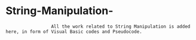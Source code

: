 # String-Manipulation-
                     All the work related to String Manipulation is added here, in form of Visual Basic codes and Pseudocode.
